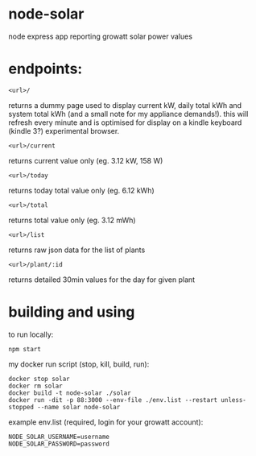 # node-solar
node express app reporting growatt solar power values

# endpoints:
```
<url>/
```
returns a dummy page used to display current kW, daily total kWh and system total kWh (and a small note for my appliance demands!). this will refresh every minute and is optimised for display on a kindle keyboard (kindle 3?) experimental browser.

```
<url>/current
```
returns current value only (eg. 3.12 kW, 158 W)

```
<url>/today
```
returns today total value only (eg. 6.12 kWh)

```
<url>/total
```
returns total value only (eg. 3.12 mWh)

```
<url>/list
```
returns raw json data for the list of plants


```
<url>/plant/:id
```
returns detailed 30min values for the day for given plant

# building and using

to run locally:
```
npm start
```

my docker run script (stop, kill, build, run):
```
docker stop solar
docker rm solar
docker build -t node-solar ./solar
docker run -dit -p 88:3000 --env-file ./env.list --restart unless-stopped --name solar node-solar
```

example env.list (required, login for your growatt account):
```
NODE_SOLAR_USERNAME=username
NODE_SOLAR_PASSWORD=password
```